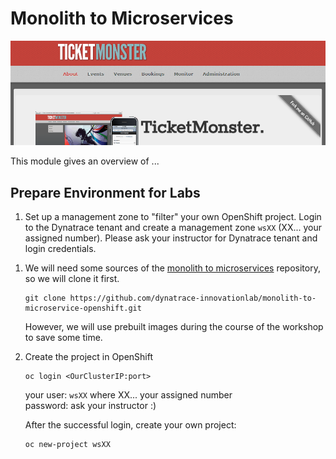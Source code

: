 # Monolith to Microservices 

![tm](assets/ticketmonster.png)

This module gives an overview of ...



## Prepare Environment for Labs

1. Set up a management zone to "filter" your own OpenShift project. Login to the Dynatrace tenant and create a management zone `wsXX` (XX... your assigned number). Please ask your instructor for Dynatrace tenant and login credentials.
<!--  `https://nbt24337.live.dynatrace.com/` -->

1. We will need some sources of the [monolith to microservices](https://github.com/dynatrace-innovationlab/monolith-to-microservice-openshift) repository, so we will clone it first.

    ```
    git clone https://github.com/dynatrace-innovationlab/monolith-to-microservice-openshift.git
    ```
    However, we will use prebuilt images during the course of the workshop to save some time.

1. Create the project in OpenShift
    ```
    oc login <OurClusterIP:port>
    ```
    your user: `wsXX` where XX... your assigned number<br>
    password: ask your instructor :) 
    
    After the successful login, create your own project:
    ```
    oc new-project wsXX
    ```